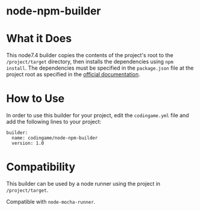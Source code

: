 # node-npm-builder

# What it Does

This node7.4 builder copies the contents of the project's root to the `/project/target` directory, then installs the dependencies using `npm install`. The dependencies must be specified in the `package.json` file at the project root as specified in the [official documentation](https://docs.npmjs.com/getting-started/using-a-package.json).

# How to Use

In order to use this builder for your project, edit the `codingame.yml` file and add the following lines to your project:

    builder:
      name: codingame/node-npm-builder
      version: 1.0

# Compatibility

This builder can be used by a node runner using the project in `/project/target`.

Compatible with `node-mocha-runner`.